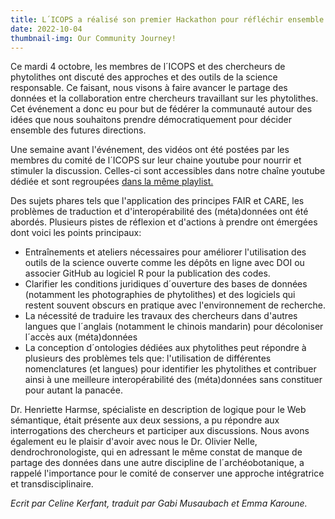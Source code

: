 ```yaml
---
title: L´ICOPS a réalisé son premier Hackathon pour réfléchir ensemble aux prochaines actions à mener
date: 2022-10-04
thumbnail-img: Our Community Journey!
---
```


Ce mardi 4 octobre, les membres de l´ICOPS et des chercheurs de phytolithes ont discuté des approches et des outils de la science responsable. Ce faisant, nous visons à faire avancer le partage des données et la collaboration entre chercheurs travaillant sur les phytolithes. Cet événement a donc eu pour but de fédérer la communauté autour des idées que nous souhaitons prendre démocratiquement pour décider ensemble des futures directions.

Une semaine avant l'événement, des vidéos ont été postées par les membres du comité de l´ICOPS sur leur chaine youtube pour nourrir et stimuler la discussion. Celles-ci sont accessibles dans notre chaîne youtube dédiée et sont regroupées
[dans la même playlist.](https://www.youtube.com/playlist?list=PLSOpdKfRN6mw-AjM2S9h3WFgA17gXdF-N)

Des sujets phares tels que l'application des principes FAIR et CARE, les problèmes de traduction et d'interopérabilité des (méta)données ont été abordés. Plusieurs pistes de réflexion et d'actions à prendre ont émergées dont voici les points principaux:

- Entraînements et ateliers nécessaires pour améliorer l'utilisation des outils de la science ouverte comme les dépôts en ligne avec DOI ou associer GitHub au logiciel R pour la publication des codes.
- Clarifier les conditions juridiques d´ouverture des bases de données (notamment les photographies de phytolithes) et des logiciels qui restent souvent obscurs en pratique avec l'environnement de recherche.
- La nécessité de traduire les travaux des chercheurs dans d'autres langues que l´anglais (notamment le chinois mandarin) pour décoloniser l´accès aux (méta)données
- La conception d´ontologies dédiées aux phytolithes peut répondre à plusieurs des problèmes tels que: l'utilisation de différentes nomenclatures (et langues) pour identifier les phytolithes et contribuer ainsi à une meilleure interopérabilité des (méta)données sans constituer pour autant la panacée.

Dr. Henriette Harmse, spécialiste en description de logique pour le Web sémantique, était présente aux deux sessions, a pu répondre aux interrogations des chercheurs et participer aux discussions. Nous avons également eu le plaisir d'avoir avec nous le Dr. Olivier Nelle, dendrochronologiste, qui en adressant le même constat de manque de partage des données dans une autre discipline de l´archéobotanique, a rappelé l'importance pour le comité de conserver une approche intégratrice et transdisciplinaire.

*Ecrit par Celine Kerfant, traduit par Gabi Musaubach et Emma Karoune.*
